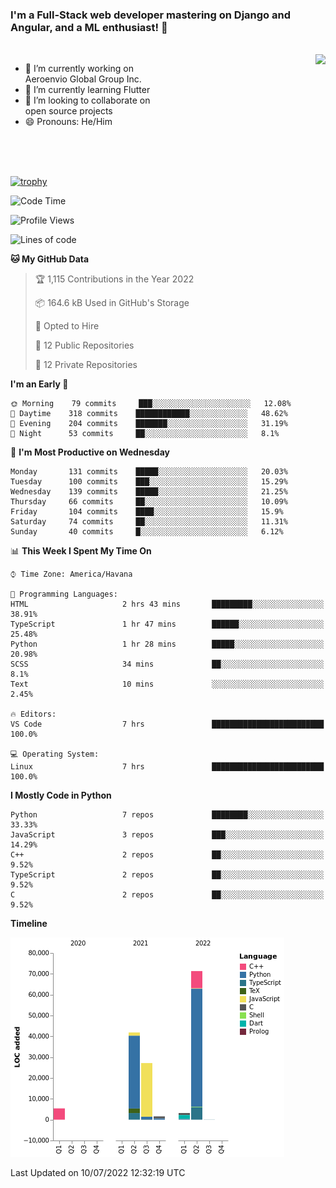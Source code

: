 ### I'm a Full-Stack web developer mastering on Django and Angular, and a ML enthusiast!  👋

<br/>

<img align="right" height="250"  src="https://media1.giphy.com/media/qgQUggAC3Pfv687qPC/giphy.gif?cid=ecf05e470ttfxgsj072btembitu1zn4ti3t3cdyg4jo5b3by&rid=giphy.gif&ct=g" />

 <div style="width:50%">
    <ul>
      <li>🔭 I’m currently working on Aeroenvio Global Group Inc.</li>
      <li>🌱 I’m currently learning Flutter</li>
      <li>👯 I’m looking to collaborate on open source projects</li>
      <li>😄 Pronouns: He/Him</li>
<!--       <li>⚡ Fun fact: I started my first professional project for a company as web dev without knowing any JS </li> -->
    </ul>
  </div>
  
<br/><br/><br/>

[![trophy](https://github-profile-trophy.vercel.app/?username=dfg-98&row=3&column=3&theme=monokai)](https://github.com/ryo-ma/github-profile-trophy)


<!--START_SECTION:waka-->
![Code Time](http://img.shields.io/badge/Code%20Time-307%20hrs%201%20min-blue)

![Profile Views](http://img.shields.io/badge/Profile%20Views-2-blue)

![Lines of code](https://img.shields.io/badge/From%20Hello%20World%20I%27ve%20Written-151%20Thousand%20lines%20of%20code-blue)

**🐱 My GitHub Data** 

> 🏆 1,115 Contributions in the Year 2022
 > 
> 📦 164.6 kB Used in GitHub's Storage 
 > 
> 💼 Opted to Hire
 > 
> 📜 12 Public Repositories 
 > 
> 🔑 12 Private Repositories  
 > 
**I'm an Early 🐤** 

```text
🌞 Morning    79 commits     ███░░░░░░░░░░░░░░░░░░░░░░   12.08% 
🌆 Daytime    318 commits    ████████████░░░░░░░░░░░░░   48.62% 
🌃 Evening    204 commits    ███████░░░░░░░░░░░░░░░░░░   31.19% 
🌙 Night      53 commits     ██░░░░░░░░░░░░░░░░░░░░░░░   8.1%

```
📅 **I'm Most Productive on Wednesday** 

```text
Monday       131 commits    █████░░░░░░░░░░░░░░░░░░░░   20.03% 
Tuesday      100 commits    ███░░░░░░░░░░░░░░░░░░░░░░   15.29% 
Wednesday    139 commits    █████░░░░░░░░░░░░░░░░░░░░   21.25% 
Thursday     66 commits     ██░░░░░░░░░░░░░░░░░░░░░░░   10.09% 
Friday       104 commits    ████░░░░░░░░░░░░░░░░░░░░░   15.9% 
Saturday     74 commits     ██░░░░░░░░░░░░░░░░░░░░░░░   11.31% 
Sunday       40 commits     █░░░░░░░░░░░░░░░░░░░░░░░░   6.12%

```


📊 **This Week I Spent My Time On** 

```text
⌚︎ Time Zone: America/Havana

💬 Programming Languages: 
HTML                     2 hrs 43 mins       █████████░░░░░░░░░░░░░░░░   38.91% 
TypeScript               1 hr 47 mins        ██████░░░░░░░░░░░░░░░░░░░   25.48% 
Python                   1 hr 28 mins        █████░░░░░░░░░░░░░░░░░░░░   20.98% 
SCSS                     34 mins             ██░░░░░░░░░░░░░░░░░░░░░░░   8.1% 
Text                     10 mins             ░░░░░░░░░░░░░░░░░░░░░░░░░   2.45%

🔥 Editors: 
VS Code                  7 hrs               █████████████████████████   100.0%

💻 Operating System: 
Linux                    7 hrs               █████████████████████████   100.0%

```

**I Mostly Code in Python** 

```text
Python                   7 repos             ████████░░░░░░░░░░░░░░░░░   33.33% 
JavaScript               3 repos             ███░░░░░░░░░░░░░░░░░░░░░░   14.29% 
C++                      2 repos             ██░░░░░░░░░░░░░░░░░░░░░░░   9.52% 
TypeScript               2 repos             ██░░░░░░░░░░░░░░░░░░░░░░░   9.52% 
C                        2 repos             ██░░░░░░░░░░░░░░░░░░░░░░░   9.52%

```


**Timeline**

![Chart not found](https://raw.githubusercontent.com/dfg-98/dfg-98/main/charts/bar_graph.png) 


 Last Updated on 10/07/2022 12:32:19 UTC
<!--END_SECTION:waka-->
